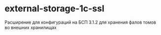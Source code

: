 # external-storage-1c-ssl
Расширение для конфигураций на БСП 3.1.2 для хранения фалов томов во внешних хранилищах
